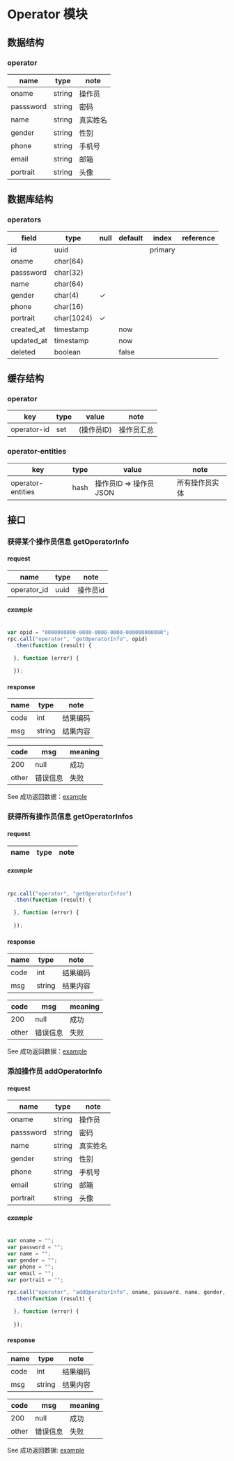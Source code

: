 # Operator 模块

## 数据结构

### operator

| name        | type    | note    |
| ----        | ----    | ----    |
| oname        | string  | 操作员     |
| passsword   | string  | 密码     |
| name        | string  | 真实姓名     |
| gender      | string  | 性别     |
| phone       | string  | 手机号   |
| email       | string  | 邮箱   |
| portrait    | string  | 头像     |

## 数据库结构

### operators

| field       | type       | null | default | index   | reference |
| ----        | ----       | ---- | ----    | ----    | ----      |
| id          | uuid       |      |         | primary |           |
| oname       | char(64)   |      |         |         |           |
| passsword   | char(32)   |      |         |         |           |
| name        | char(64)   |      |         |         |           |
| gender      | char(4)    | ✓    |         |         |           |
| phone       | char(16)   |      |         |         |           |
| portrait    | char(1024) | ✓    |         |         |           |
| created\_at | timestamp  |      | now     |         |           |
| updated\_at | timestamp  |      | now     |         |           |
| deleted     | boolean    |      | false   |         |           |

## 缓存结构

### operator

| key         | type | value      | note       |
| ----        | ---- | ----       | ----       |
| operator-id | set  | (操作员ID) | 操作员汇总 |

### operator-entities

| key               | type | value                   | note           |
| ----              | ---- | ----                    | ----           |
| operator-entities | hash | 操作员ID => 操作员 JSON | 所有操作员实体 |

## 接口

### 获得某个操作员信息 getOperatorInfo

#### request

| name    | type   | note    |
| ----    | ----   | ----    |
|operator\_id|uuid|操作员id|

##### example

```javascript

var opid = "0000000000-0000-0000-0000-000000000000";
rpc.call("operator", "getOperatorInfo", opid)
  .then(function (result) {

  }, function (error) {
        
  });
```

#### response

| name   | type   | note     |
| ----   | ----   | ----     |
| code   | int    | 结果编码  |
| msg    | string | 结果内容  |

| code  | msg      | meaning |
| ----  | ----     | ----    |
| 200   | null     | 成功     |
| other | 错误信息  | 失败     |

See 成功返回数据：[example](../data/operator/getOperatorInfo.json)


### 获得所有操作员信息 getOperatorInfos

#### request

| name    | type   | note    |
| ----    | ----   | ----    |

##### example

```javascript

rpc.call("operator", "getOperatorInfos")
  .then(function (result) {

  }, function (error) {
        
  });
```

#### response

| name   | type   | note     |
| ----   | ----   | ----     |
| code   | int    | 结果编码  |
| msg    | string | 结果内容  |

| code  | msg      | meaning |
| ----  | ----     | ----    |
| 200   | null     | 成功     |
| other | 错误信息  | 失败     |

See 成功返回数据：[example](../data/operator/getOperatorInfos.json)


### 添加操作员 addOperatorInfo

#### request

| name    | type   | note    |
| ----    | ----   | ----    |
| oname        | string  | 操作员     |
| passsword   | string  | 密码     |
| name        | string  | 真实姓名     |
| gender      | string  | 性别     |
| phone       | string  | 手机号   |
| email       | string  | 邮箱   |
| portrait    | string  | 头像     |

##### example

```javascript

var oname = "";
var password = "";
var name = "";
var gender = "";
var phone = "";
var email = "";
var portrait = "";

rpc.call("operator", "addOperatorInfo", oname, password, name, gender, phone, email, portrait)
  .then(function (result) {

  }, function (error) {
        
  });
```
#### response

| name   | type   | note     |
| ----   | ----   | ----     |
| code   | int    | 结果编码  |
| msg    | string | 结果内容  |

| code  | msg      | meaning |
| ----  | ----     | ----    |
| 200   | null     | 成功     |
| other | 错误信息  | 失败     |

See 成功返回数据: [example](../data/profile/sucessful.json)



